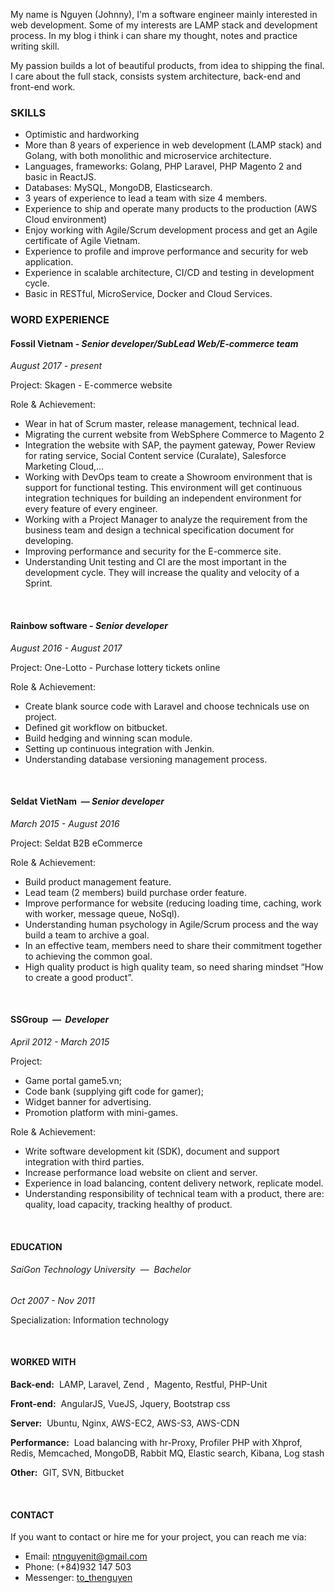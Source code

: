 My name is Nguyen (Johnny), I'm a software engineer mainly interested in web development. Some of my interests are LAMP stack and development process. In my blog i think i can share my thought, notes and practice writing skill.
 
 My passion builds a lot of beautiful products, from idea to shipping the final. I care about the full stack, consists system architecture, back-end and front-end work.
  
### SKILLS

- Optimistic and hardworking 
- More than 8 years of experience in web development (LAMP stack) and Golang, with both monolithic and microservice architecture.
- Languages, frameworks: Golang, PHP Laravel, PHP Magento 2 and basic in ReactJS.
- Databases: MySQL, MongoDB, Elasticsearch.
- 3 years of experience to lead  a team with size 4 members.
- Experience to ship and operate many products to the production (AWS Cloud environment)
- Enjoy working with Agile/Scrum development process and get an Agile certificate of Agile Vietnam. 
- Experience to profile and improve performance and security for web application.
- Experience in scalable architecture, CI/CD and testing in development cycle.
- Basic in RESTful, MicroService, Docker and Cloud Services. 

### WORD EXPERIENCE
#### Fossil Vietnam - _Senior developer/SubLead Web/E-commerce team_
_August 2017 - present_

Project: Skagen - E-commerce website

Role & Achievement:

- Wear in hat of Scrum master, release management, technical lead.
- Migrating the current website from WebSphere Commerce to Magento 2
- Integration the website with SAP, the payment gateway, Power Review for rating service, Social Content service (Curalate), Salesforce Marketing Cloud,...
- Working with DevOps team to create a Showroom environment that is support for functional testing. This environment will get continuous integration techniques for building an independent environment for every feature of every engineer.
- Working with a Project Manager to analyze the requirement from the business team and design a technical specification document for developing.
- Improving performance and security for the E-commerce site.
- Understanding Unit testing and CI are the most important in the development cycle. They will increase the quality and velocity of a Sprint.


<br>

#### Rainbow software - _Senior developer_
_August 2016 - August 2017_

Project: One-Lotto - Purchase lottery tickets online

Role & Achievement:

- Create blank source code with Laravel and choose technicals use on project.
- Defined git workflow on bitbucket.
- Build hedging and winning scan module.
- Setting up continuous integration with Jenkin.
- Understanding database versioning management process.

<br>

#### Seldat VietNam ​ — ​ _Senior developer_

_March 2015 - August 2016_

Project: Seldat B2B eCommerce

Role & Achievement:
- Build product management feature.
- Lead team (2 members) build purchase order feature.
- Improve performance for website (reducing loading time, caching, work with worker, message queue,
NoSql).
- Understanding human psychology in Agile/Scrum process and the way build a team to archive a goal.
- In an effective team, members need to share their commitment together to achieving the common goal.
- High quality product is high quality team, so need sharing mindset “How to create a good product”.

<br>

#### SSGroup ​ — ​ _Developer_

_April 2012 - March 2015_

Project:
- Game portal game5.vn;
- Code bank (supplying gift code for gamer);
- Widget banner for advertising.
- Promotion platform with mini-games.

Role & Achievement:

- Write software development kit (SDK), document and support integration with third parties.
- Increase performance load website on client and server.
- Experience in load balancing, content delivery network, replicate model.
- Understanding responsibility of technical team with a product, there are: quality, load capacity, tracking
healthy of product.

<br>

#### EDUCATION

###### SaiGon Technology University ​ — ​ _Bachelor_

_Oct 2007 - Nov 2011_

Specialization: Information technology

<br>

#### WORKED WITH

**Back-end:** ​ LAMP, Laravel, Zend , ​ Magento, Restful, PHP-Unit

**Front-end:** ​ AngularJS, VueJS, Jquery, Bootstrap css

**Server:** ​ Ubuntu, Nginx, AWS-EC2, AWS-S3, AWS-CDN

**Performance:** ​ Load balancing with hr-Proxy, Profiler PHP with Xhprof, Redis, Memcached, MongoDB, Rabbit MQ, Elastic search, Kibana, Log stash

**Other:** ​ GIT, SVN, Bitbucket

<br>

#### CONTACT

If you want to contact or hire me for your project, you can reach me via:

* Email: [ntnguyenit@gmail.com](mailto:ntnguyenit@gmail.com)
* Phone: (+84)932 147 503
* Messenger: [to_thenguyen](https://www.messenger.com/t/thenguyenit)

